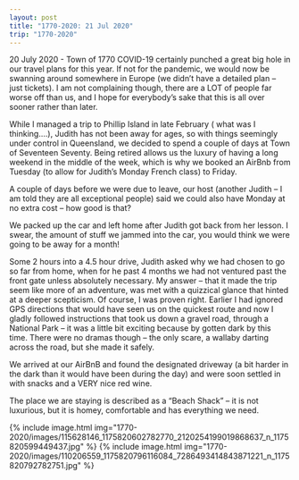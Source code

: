 ```yaml
---
layout: post
title: "1770-2020: 21 Jul 2020"
trip: "1770-2020"
---
```

20 July 2020 - Town of 1770
COVID-19 certainly punched a great big hole in our travel plans for this year.  If not for the pandemic, we would now be swanning around somewhere in Europe (we didn’t have a detailed plan – just tickets).  I am not complaining though, there are a LOT of people far worse off than us, and I hope for everybody’s sake that this is all over sooner rather than later.

While I managed a trip to Phillip Island in late February ( what was I thinking....), Judith has not been away for ages, so with things seemingly under control in Queensland, we decided to spend a couple of days at Town of Seventeen Seventy.  Being retired allows us the luxury of having a long weekend in the middle of the week, which is why we booked an AirBnb from Tuesday (to allow for Judith’s Monday French class) to Friday.

A couple of days before we were due to leave, our host (another Judith – I am told they are all exceptional people) said we could also have Monday at no extra cost – how good is that?

We packed up the car and left home after Judith got back from her lesson.  I swear, the amount of stuff we jammed into the car, you would think we were going to be away for a month!

Some 2 hours into a 4.5 hour drive, Judith asked why we had chosen to go so far from home, when for he past 4 months we had not ventured past the front gate unless absolutely necessary.  My answer – that it made the trip seem like more of an adventure, was met with a quizzical glance that hinted at a deeper scepticism.  Of course, I was proven right.  Earlier I had ignored GPS directions that would have seen us on the quickest route and now I gladly followed instructions that took us down a gravel road, through a National Park – it was a little bit exciting because by gotten dark by this time.  There were no dramas though – the only scare, a wallaby darting across the road, but she made it safely.

We arrived at our AirBnB and found the designated driveway (a bit harder in the dark than it would have been during the day) and were soon settled in with snacks and a VERY nice red wine.

The place we are staying is described as a “Beach Shack” – it is not luxurious, but it is homey, comfortable and has everything we need.

<div class=images>
    {% include image.html
        img="1770-2020/images/115628146_1175820602782770_2120254199019868637_n_1175820599449437.jpg"
    %}
    {% include image.html
        img="1770-2020/images/110206559_1175820796116084_7286493414843871221_n_1175820792782751.jpg"
    %}

</div>
